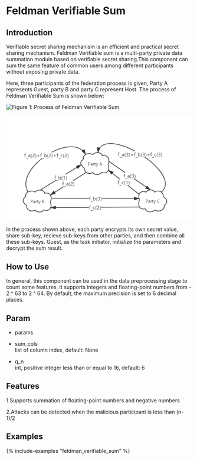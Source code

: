 # Feldman Verifiable Sum

## Introduction

Verifiable secret sharing mechanism is an efficient and practical secret
sharing mechanism. Feldman Verifiable sum is a multi-party private data
summation module based on verifiable secret sharing.This component can
sum the same feature of common users among different participants
without exposing private data.

Here, three participants of the federation process is given, Party A
represents Guest, party B and party C represent Host. The process of
Feldman Verifiable Sum is shown below:

![Figure 1: Process of Feldman Verifiable
Sum](../../images/feldman_verifiable_sum.png)

![Figure 2: Process of share sub-key](../../images/share_sub-key.png)

In the process shown above, each party encrypts its own secret value,
share sub-key, recieve sub-keys from other parties, and then combine all
these sub-keys. Guest, as the task initiator, initialize the parameters
and decrypt the sum result.

## How to Use

In general, this component can be used in the data preprocessing stage
to count some features. It supports integers and floating-point numbers
from - 2 ^ 63 to 2 ^ 64. By default, the maximum precision is set to 6
decimal places.

## Param

  - params

  - sum\_cols  
    list of column index, default: None

  - q\_n  
    int, positive integer less than or equal to 16, default: 6

## Features

1.Supports summation of floating-point numbers and negative numbers

2.Attacks can be detected when the malicious participant is less than
(n-1)/2

## Examples

{% include-examples "feldman_verifiable_sum" %}